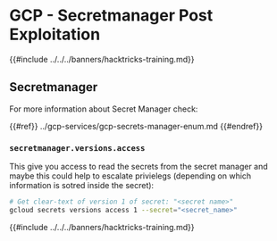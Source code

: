# GCP - Secretmanager Post Exploitation

{{#include ../../../banners/hacktricks-training.md}}

## Secretmanager

For more information about Secret Manager check:

{{#ref}}
../gcp-services/gcp-secrets-manager-enum.md
{{#endref}}

### `secretmanager.versions.access`

This give you access to read the secrets from the secret manager and maybe this could help to escalate privielegs (depending on which information is sotred inside the secret):

```bash
# Get clear-text of version 1 of secret: "<secret name>"
gcloud secrets versions access 1 --secret="<secret_name>"
```

{{#include ../../../banners/hacktricks-training.md}}
